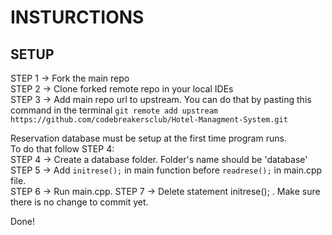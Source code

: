 # INSTURCTIONS
## SETUP
STEP 1 -> Fork the main repo\
STEP 2 -> Clone forked remote repo in your local IDEs\
STEP 3 -> Add main repo url to upstream. You can do that by pasting this command in the terminal `git remote add upstream https://github.com/codebreakersclub/Hotel-Managment-System.git`

Reservation database must be setup at the first time program runs.\
To do that follow STEP 4:\
STEP 4 -> Create a database folder. Folder's name should be 'database'\
STEP 5 -> Add `initrese();` in main function before `readrese();` in main.cpp file.\
STEP 6 -> Run main.cpp. 
STEP 7 -> Delete statement initrese(); . Make sure there is no change to commit yet.

Done!
